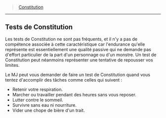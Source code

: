 ﻿---
!Generic
Id: abilities_constitution_hd.md#tests-de-constitution
ParentLink: abilities_constitution_hd.md#constitution
Name: Tests de Constitution
ParentName: Constitution
NameLevel: 2
Attributes: {}
---
> [Constitution](hd_abilities_constitution.md)

---

## Tests de Constitution

Les tests de Constitution ne sont pas fréquents, et il n'y a pas de compétence associée à cette caractéristique car l'endurance qu'elle représente est essentiellement une qualité passive qui ne demande pas d'effort particulier de la part d'un personnage ou d'un monstre. Un test de Constitution peut néanmoins représenter une tentative de repousser vos limites.

Le MJ peut vous demander de faire un test de Constitution quand vous tentez d'accomplir des tâches comme celles qui suivent :

* Retenir votre respiration.
* Marcher ou travailler pendant des heures sans vous reposer.
* Lutter contre le sommeil.
* Survivre sans eau ni nourriture.
* Vider une chope de bière d'un trait.

